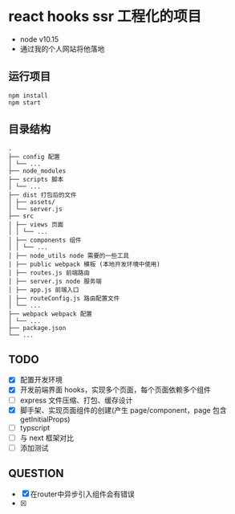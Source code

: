 # react hooks ssr 工程化的项目

- node v10.15
- 通过我的个人网站将他落地

## 运行项目
```
npm install 
npm start 
```

## 目录结构

```
.
├── config 配置
│ └── ...
├── node_modules
├── scripts 脚本
│ └── ...
├── dist 打包后的文件
│ ├── assets/
│ └── server.js
├── src
│ ├── views 页面
│ │ └── ...
│ ├── components 组件
│ │ └── ...
│ ├── node_utils node 需要的一些工具
│ ├── public webpack 模板 (本地开发环境中使用)
│ ├── routes.js 前端路由
│ ├── server.js node 服务端
│ ├── app.js 前端入口
│ ├── routeConfig.js 路由配置文件
│ └── ...
├── webpack webpack 配置
│ └── ...
├── package.json
└── ...
```

## TODO

- [x] 配置开发环境
- [x] 开发前端界面 hooks，实现多个页面，每个页面依赖多个组件
- [ ] express 文件压缩、打包、缓存设计
- [x] 脚手架、实现页面组件的创建(产生 page/component，page 包含 getInitialProps)
- [ ] typscript
- [ ] 与 next 框架对比
- [ ] 添加测试

## QUESTION

- [x] 在router中异步引入组件会有错误
- [x] 